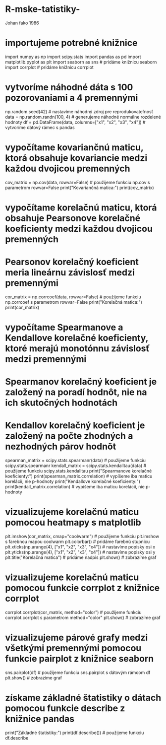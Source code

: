 # R-mske-tatistiky-
Johan fako 1986
# importujeme potrebné knižnice
import numpy as np
import scipy.stats
import pandas as pd
import matplotlib.pyplot as plt
import seaborn as sns # pridáme knižnicu seaborn
import corrplot # pridáme knižnicu corrplot

# vytvoríme náhodné dáta s 100 pozorovaniami a 4 premennými
np.random.seed(42) # nastavíme náhodný zdroj pre reprodukovateľnosť
data = np.random.randn(100, 4) # generujeme náhodné normálne rozdelené hodnoty
df = pd.DataFrame(data, columns=["x1", "x2", "x3", "x4"]) # vytvoríme dátový rámec s pandas

# vypočítame kovariančnú maticu, ktorá obsahuje kovariancie medzi každou dvojicou premenných
cov_matrix = np.cov(data, rowvar=False) # použijeme funkciu np.cov s parametrom rowvar=False
print("Kovariančná matica:")
print(cov_matrix)

# vypočítame korelačnú maticu, ktorá obsahuje Pearsonove korelačné koeficienty medzi každou dvojicou premenných
# Pearsonov korelačný koeficient meria lineárnu závislosť medzi premennými
cor_matrix = np.corrcoef(data, rowvar=False) # použijeme funkciu np.corrcoef s parametrom rowvar=False
print("Korelačná matica:")
print(cor_matrix)

# vypočítame Spearmanove a Kendallove korelačné koeficienty, ktoré merajú monotónnu závislosť medzi premennými
# Spearmanov korelačný koeficient je založený na poradí hodnôt, nie na ich skutočných hodnotách
# Kendallov korelačný koeficient je založený na počte zhodných a nezhodných párov hodnôt
spearman_matrix = scipy.stats.spearmanr(data) # použijeme funkciu scipy.stats.spearmanr
kendall_matrix = scipy.stats.kendalltau(data) # použijeme funkciu scipy.stats.kendalltau
print("Spearmanove korelačné koeficienty:")
print(spearman_matrix.correlation) # vypíšeme iba maticu korelácií, nie p-hodnoty
print("Kendallove korelačné koeficienty:")
print(kendall_matrix.correlation) # vypíšeme iba maticu korelácií, nie p-hodnoty

# vizualizujeme korelačnú maticu pomocou heatmapy s matplotlib
plt.imshow(cor_matrix, cmap="coolwarm") # použijeme funkciu plt.imshow s farebnou mapou coolwarm
plt.colorbar() # pridáme farebnú stupnicu
plt.xticks(np.arange(4), ["x1", "x2", "x3", "x4"]) # nastavíme popisky osi x
plt.yticks(np.arange(4), ["x1", "x2", "x3", "x4"]) # nastavíme popisky osi y
plt.title("Korelačná matica") # pridáme nadpis
plt.show() # zobrazíme graf

# vizualizujeme korelačnú maticu pomocou funkcie corrplot z knižnice corrplot
corrplot.corrplot(cor_matrix, method="color") # použijeme funkciu corrplot.corrplot s parametrom method="color"
plt.show() # zobrazíme graf

# vizualizujeme párové grafy medzi všetkými premennými pomocou funkcie pairplot z knižnice seaborn
sns.pairplot(df) # použijeme funkciu sns.pairplot s dátovým rámcom df
plt.show() # zobrazíme graf

# získame základné štatistiky o dátach pomocou funkcie describe z knižnice pandas
print("Základné štatistiky:")
print(df.describe()) # použijeme funkciu df.describe
